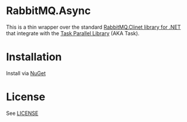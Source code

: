 RabbitMQ.Async
==============

This is a thin wrapper over the standard [RabbitMQ.Clinet library for .NET](http://www.rabbitmq.com/dotnet.html) that integrate with the [Task Parallel Library](http://msdn.microsoft.com/en-us/library/dd537609.aspx) (AKA Task).

Installation
============

Install via [NuGet](https://www.nuget.org/packages/RabbitMQ.Async)

License
=======

See [LICENSE](https://raw.githubusercontent.com/gimmi/RabbitMQ.Async/master/LICENSE)
